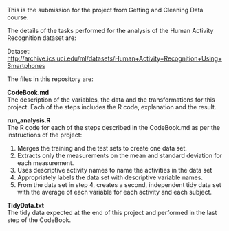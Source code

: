This is the submission for the project from Getting and Cleaning Data course.

The details of the tasks performed for the analysis of the Human Activity Recognition dataset are:

Dataset:  
http://archive.ics.uci.edu/ml/datasets/Human+Activity+Recognition+Using+Smartphones

The files in this repository are:

**CodeBook.md**  
The description of the variables, the data and the transformations for this project. Each of the steps includes the R code, explanation and the result.

**run_analysis.R**  
The R code for each of the steps described in the CodeBook.md as per the instructions of the project:  
1. Merges the training and the test sets to create one data set.
2. Extracts only the measurements on the mean and standard deviation for each measurement.
3. Uses descriptive activity names to name the activities in the data set
4. Appropriately labels the data set with descriptive variable names.
5. From the data set in step 4, creates a second, independent tidy data set with the average of each variable for each activity and each subject.

**TidyData.txt**  
The tidy data expected at the end of this project and performed in the last step of the CodeBook.